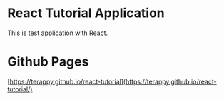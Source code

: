 # React Tutorial Application

This is test application with React.

# Github Pages

[https://terappy.github.io/react-tutorial](https://terappy.github.io/react-tutorial/)
